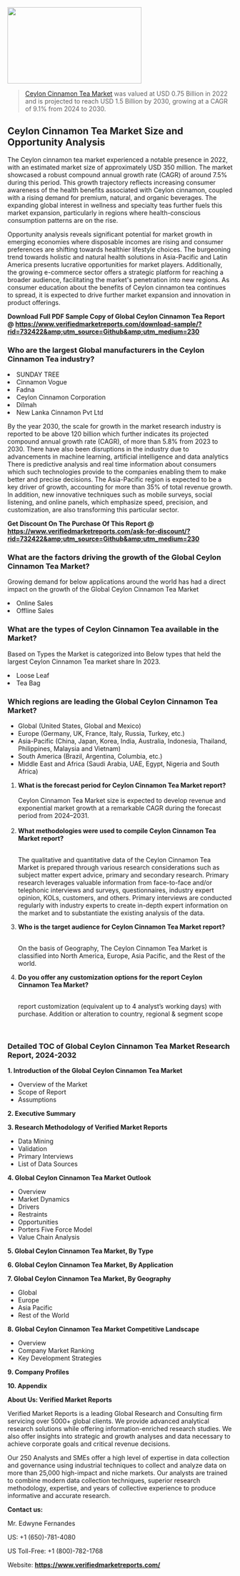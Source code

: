 <img src="https://ffe5etoiles.com/wp-content/uploads/2024/12/MST1-300x171.png" alt="" width="300" height="171" class="alignnone size-medium wp-image-20088" /><blockquote><p><p><a href="https://www.verifiedmarketreports.com/download-sample/?rid=732422&utm_source=Github&utm_medium=230" target="_blank">Ceylon Cinnamon Tea Market</a> was valued at USD 0.75 Billion in 2022 and is projected to reach USD 1.5 Billion by 2030, growing at a CAGR of 9.1% from 2024 to 2030.</p></blockquote><p><h2>Ceylon Cinnamon Tea Market Size and Opportunity Analysis</h2><p>The Ceylon cinnamon tea market experienced a notable presence in 2022, with an estimated market size of approximately USD 350 million. The market showcased a robust compound annual growth rate (CAGR) of around 7.5% during this period. This growth trajectory reflects increasing consumer awareness of the health benefits associated with Ceylon cinnamon, coupled with a rising demand for premium, natural, and organic beverages. The expanding global interest in wellness and specialty teas further fuels this market expansion, particularly in regions where health-conscious consumption patterns are on the rise.</p><p>Opportunity analysis reveals significant potential for market growth in emerging economies where disposable incomes are rising and consumer preferences are shifting towards healthier lifestyle choices. The burgeoning trend towards holistic and natural health solutions in Asia-Pacific and Latin America presents lucrative opportunities for market players. Additionally, the growing e-commerce sector offers a strategic platform for reaching a broader audience, facilitating the market's penetration into new regions. As consumer education about the benefits of Ceylon cinnamon tea continues to spread, it is expected to drive further market expansion and innovation in product offerings.</p></p><p class=""><strong>Download Full PDF Sample Copy of Global Ceylon Cinnamon Tea Report @ <a href="https://www.verifiedmarketreports.com/download-sample/?rid=732422&amp;utm_source=Github&amp;utm_medium=230" target="_blank">https://www.verifiedmarketreports.com/download-sample/?rid=732422&amp;utm_source=Github&amp;utm_medium=230</a></strong></p><h3 id="" class="">Who are the largest Global manufacturers in the Ceylon Cinnamon Tea industry?</h3><p><li>SUNDAY TREE</li><li> Cinnamon Vogue</li><li> Fadna</li><li> Ceylon Cinnamon Corporation</li><li> Dilmah</li><li> New Lanka Cinnamon Pvt Ltd</li></p><div class=""><div class="" dir="" data-message-author-role="" data-message-id="" data-message-model-slug=""><div class=""><div class=""><div class=""><div class="" dir="" data-message-author-role="" data-message-id="" data-message-model-slug=""><div class=""><div class=""><p>By the year 2030, the scale for growth in the market research industry is reported to be above 120 billion which further indicates its projected compound annual growth rate (CAGR), of more than 5.8% from 2023 to 2030. There have also been disruptions in the industry due to advancements in machine learning, artificial intelligence and data analytics There is predictive analysis and real time information about consumers which such technologies provide to the companies enabling them to make better and precise decisions. The Asia-Pacific region is expected to be a key driver of growth, accounting for more than 35% of total revenue growth. In addition, new innovative techniques such as mobile surveys, social listening, and online panels, which emphasize speed, precision, and customization, are also transforming this particular sector.</p><p><strong>Get Discount On The Purchase Of This Report @&nbsp; <a href="https://www.verifiedmarketreports.com/ask-for-discount/?rid=732422&amp;utm_source=Github&amp;utm_medium=230" target="_blank">https://www.verifiedmarketreports.com/ask-for-discount/?rid=732422&amp;utm_source=Github&amp;utm_medium=230</a></strong></p></div></div></div></div></div></div></div></div><h3 id="" class="">What are the factors driving the growth of the Global Ceylon Cinnamon Tea Market?</h3><p id="" class="">Growing demand for below applications around the world has had a direct impact on the growth of the Global Ceylon Cinnamon Tea Market</p><p id="" class=""><li>Online Sales</li><li> Offline Sales</li></p><h3 id="" class="">What are the types of Ceylon Cinnamon Tea available in the Market?</h3><p id="" class="">Based on Types the Market is categorized into Below types that held the largest Ceylon Cinnamon Tea market share In 2023.</p><p id="" class=""><li>Loose Leaf</li><li> Tea Bag</li></p><h3 id="" class="">Which regions are leading the Global Ceylon Cinnamon Tea Market?</h3><ul><li>Global (United States, Global and Mexico)</li><li>Europe (Germany, UK, France, Italy, Russia, Turkey, etc.)</li><li>Asia-Pacific (China, Japan, Korea, India, Australia, Indonesia, Thailand, Philippines, Malaysia and Vietnam)</li><li>South America (Brazil, Argentina, Columbia, etc.)</li><li>Middle East and Africa (Saudi Arabia, UAE, Egypt, Nigeria and South Africa)</li></ul><p><ol><li><strong>What is the forecast period for Ceylon Cinnamon Tea Market report?<br /></strong><br /><span data-sheets-root="1" data-sheets-value="{&quot;1&quot;:2,&quot;2&quot;:&quot;XXXX size is expected to develop revenue and exponential market growth at a remarkable CAGR during the forecast period from 2024&ndash;2030.&quot;}" data-sheets-userformat="{&quot;2&quot;:12674,&quot;4&quot;:{&quot;1&quot;:2,&quot;2&quot;:16776960},&quot;10&quot;:2,&quot;11&quot;:0,&quot;15&quot;:&quot;Arial&quot;,&quot;16&quot;:12}">Ceylon Cinnamon Tea Market size is expected to develop revenue and exponential market growth at a remarkable CAGR during the forecast period from 2024&ndash;2031.</span><br /><br /></li><li><strong>What methodologies were used to compile Ceylon Cinnamon Tea Market report?<br /><br /></strong><p>The qualitative and quantitative data of the&nbsp;Ceylon Cinnamon Tea Market is prepared through various research considerations such as subject matter expert advice, primary and secondary research. Primary research leverages valuable information from face-to-face and/or telephonic interviews and surveys, questionnaires, industry expert opinion, KOLs, customers, and others. Primary interviews are conducted regularly with industry experts to create in-depth expert information on the market and to substantiate the existing analysis of the data.&nbsp;</p></li><li><strong>Who is the target audience for Ceylon Cinnamon Tea Market report?<br /><br /></strong><p>On the basis of Geography, The&nbsp;Ceylon Cinnamon Tea Market is classified into North America, Europe, Asia Pacific, and the Rest of the world.</p></li><li><strong>Do you offer any customization options for the report Ceylon Cinnamon Tea Market?<br /><br /></strong><p>report customization (equivalent up to 4 analyst&rsquo;s working days) with purchase. Addition or alteration to country, regional &amp; segment scope</p><p>&nbsp;</p></li></ol></p><h3 id="" class="">Detailed TOC of Global Ceylon Cinnamon Tea Market Research Report, 2024-2032</h3><p id="" class=""><strong>1. Introduction of the Global Ceylon Cinnamon Tea Market</strong></p><ul><li>Overview of the Market</li><li>Scope of Report</li><li>Assumptions</li></ul><p id="" class=""><strong>2. Executive Summary</strong></p><p id="" class=""><strong>3. Research Methodology of&nbsp;Verified Market Reports</strong></p><ul><li>Data Mining</li><li>Validation</li><li>Primary Interviews</li><li>List of Data Sources</li></ul><p id="" class=""><strong>4. Global Ceylon Cinnamon Tea Market Outlook</strong></p><ul><li>Overview</li><li>Market Dynamics</li><li>Drivers</li><li>Restraints</li><li>Opportunities</li><li>Porters Five Force Model</li><li>Value Chain Analysis</li></ul><p id="" class=""><strong>5. Global Ceylon Cinnamon Tea Market, By&nbsp;Type</strong></p><p id="" class=""><strong>6. Global Ceylon Cinnamon Tea Market, By Application</strong></p><p id="" class=""><strong>7. Global Ceylon Cinnamon Tea Market, By Geography</strong></p><ul><li>Global</li><li>Europe</li><li>Asia Pacific</li><li>Rest of the World</li></ul><p id="" class=""><strong>8. Global Ceylon Cinnamon Tea Market Competitive Landscape</strong></p><ul><li>Overview</li><li>Company Market Ranking</li><li>Key Development Strategies</li></ul><p id="" class=""><strong>9. Company Profiles</strong></p><p id="" class=""><strong>10. Appendix</strong></p><p id="" class=""><strong>About Us: Verified Market Reports</strong></p><p id="" class="">Verified Market Reports is a leading Global Research and Consulting firm servicing over 5000+ global clients. We provide advanced analytical research solutions while offering information-enriched research studies. We also offer insights into strategic and growth analyses and data necessary to achieve corporate goals and critical revenue decisions.</p><p id="" class="">Our 250 Analysts and SMEs offer a high level of expertise in data collection and governance using industrial techniques to collect and analyze data on more than 25,000 high-impact and niche markets. Our analysts are trained to combine modern data collection techniques, superior research methodology, expertise, and years of collective experience to produce informative and accurate research.</p><p id="" class=""><strong>Contact us:</strong></p><p id="" class="">Mr. Edwyne Fernandes</p><p id="" class="">US: +1 (650)-781-4080</p><p id="" class="">US Toll-Free: +1 (800)-782-1768</p><p id="" class="">Website: <a target="" data-test-app-aware-link=""><strong>https://www.verifiedmarketreports.com/</strong></a></p>
